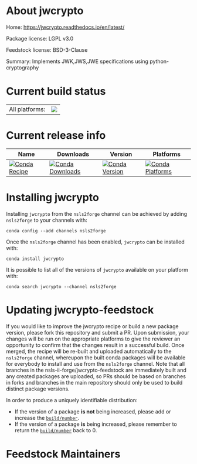 About jwcrypto
==============

Home: https://jwcrypto.readthedocs.io/en/latest/

Package license: LGPL v3.0

Feedstock license: BSD-3-Clause

Summary: Implements JWK,JWS,JWE specifications using python-cryptography



Current build status
====================


<table><tr><td>All platforms:</td>
    <td>
      <a href="https://dev.azure.com/nsls2forge/nsls2forge/_build/latest?definitionId=243&branchName=master">
        <img src="https://dev.azure.com/nsls2forge/nsls2forge/_apis/build/status/jwcrypto-feedstock?branchName=master">
      </a>
    </td>
  </tr>
</table>

Current release info
====================

| Name | Downloads | Version | Platforms |
| --- | --- | --- | --- |
| [![Conda Recipe](https://img.shields.io/badge/recipe-jwcrypto-green.svg)](https://anaconda.org/nsls2forge/jwcrypto) | [![Conda Downloads](https://img.shields.io/conda/dn/nsls2forge/jwcrypto.svg)](https://anaconda.org/nsls2forge/jwcrypto) | [![Conda Version](https://img.shields.io/conda/vn/nsls2forge/jwcrypto.svg)](https://anaconda.org/nsls2forge/jwcrypto) | [![Conda Platforms](https://img.shields.io/conda/pn/nsls2forge/jwcrypto.svg)](https://anaconda.org/nsls2forge/jwcrypto) |

Installing jwcrypto
===================

Installing `jwcrypto` from the `nsls2forge` channel can be achieved by adding `nsls2forge` to your channels with:

```
conda config --add channels nsls2forge
```

Once the `nsls2forge` channel has been enabled, `jwcrypto` can be installed with:

```
conda install jwcrypto
```

It is possible to list all of the versions of `jwcrypto` available on your platform with:

```
conda search jwcrypto --channel nsls2forge
```




Updating jwcrypto-feedstock
===========================

If you would like to improve the jwcrypto recipe or build a new
package version, please fork this repository and submit a PR. Upon submission,
your changes will be run on the appropriate platforms to give the reviewer an
opportunity to confirm that the changes result in a successful build. Once
merged, the recipe will be re-built and uploaded automatically to the
`nsls2forge` channel, whereupon the built conda packages will be available for
everybody to install and use from the `nsls2forge` channel.
Note that all branches in the nsls-ii-forge/jwcrypto-feedstock are
immediately built and any created packages are uploaded, so PRs should be based
on branches in forks and branches in the main repository should only be used to
build distinct package versions.

In order to produce a uniquely identifiable distribution:
 * If the version of a package **is not** being increased, please add or increase
   the [``build/number``](https://conda.io/docs/user-guide/tasks/build-packages/define-metadata.html#build-number-and-string).
 * If the version of a package **is** being increased, please remember to return
   the [``build/number``](https://conda.io/docs/user-guide/tasks/build-packages/define-metadata.html#build-number-and-string)
   back to 0.

Feedstock Maintainers
=====================


